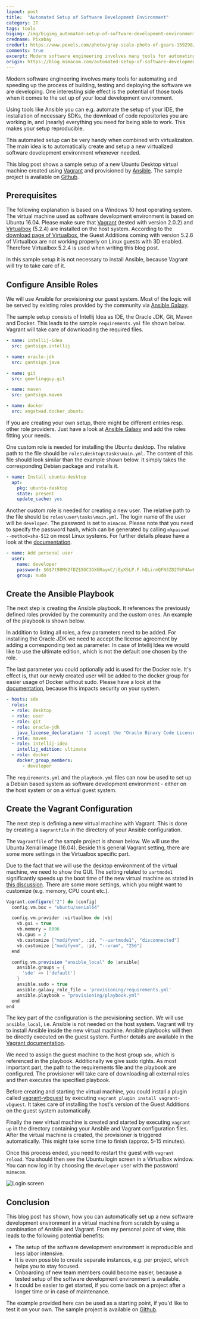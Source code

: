 ```yaml
---
layout: post
title:  "Automated Setup of Software Development Environment"
category: IT
tags: tools
bigimg: /img/bigimg_automated-setup-of-software-development-environment.jpg
credname: Pixabay
credurl: https://www.pexels.com/photo/gray-scale-photo-of-gears-159298/
comments: true
excerpt: Modern software engineering involves many tools for automating and speeding up the process of building, testing and deploying the software we are developing. One interesting side effect is the potential of those tools when it comes to the set up of your local development environment.
origin: https://blog.mimacom.com/automated-setup-of-software-development-environment/
---
```


Modern software engineering involves many tools for automating and speeding up the process of building, testing and deploying the software we are developing.
One interesting side effect is the potential of those tools when it comes to the set up of your local development environment.

Using tools like Ansible you can e.g. automate the setup of your IDE, the installation of necessary SDKs, the download of code repositories you are working in, and (nearly) everything you need for being able to work. This makes your setup reproducible.

This automated setup can be very handy when combined with virtualization.
The main idea is to automatically create and setup a new virtualized software development environment whenever needed.

This blog post shows a sample setup of a new Ubuntu Desktop virtual machine created using [Vagrant](https://www.vagrantup.com/) and provisioned by [Ansible](https://www.ansible.com/).
The sample project is available on [Github](https://github.com/baitando/devenv-setup-sample).

## Prerequisites

The following explanation is based on a Windows 10 host operating system. The virtual machine used as software development environment is based on Ubuntu 16.04.
Please make sure that [Vagrant](https://www.vagrantup.com/intro/getting-started/install.html) (tested with version 2.0.2) and [Virtualbox](https://www.virtualbox.org/manual/ch02.html) (5.2.4) are installed on the host system.
According to the [download page of Virtualbox](https://www.virtualbox.org/wiki/Downloads), the Guest Additions coming with version 5.2.6 of Virtualbox are not working properly on Linux guests with 3D enabled.
Therefore Virtualbox 5.2.4 is used when writing this blog post.

In this sample setup it is not necessary to install Ansible, because Vagrant will try to take care of it. 

## Configure Ansible Roles
We will use Ansible for provisioning our guest system.
Most of the logic will be served by existing roles provided by the community via [Ansible Galaxy](https://galaxy.ansible.com/).

The sample setup consists of Intellij Idea as IDE, the Oracle JDK, Git, Maven and Docker.
This leads to the sample `requirements.yml` file shown below.
Vagrant will take care of downloading the required files. 

```yaml
- name: intellij-idea
  src: gantsign.intellij

- name: oracle-jdk
  src: gantsign.java

- name: git
  src: geerlingguy.git

- name: maven
  src: gantsign.maven

- name: docker
  src: angstwad.docker_ubuntu
```

If you are creating your own setup, there might be different entries resp. other role providers.
Just have a look at [Ansible Galaxy](https://galaxy.ansible.com/) and add the roles fitting your needs.

One custom role is needed for installing the Ubuntu desktop.
The relative path to the file should be `roles\desktop\tasks\main.yml`.
The content of this file should look similar than the example shown below.
It simply takes the corresponding Debian package and installs it. 

```yaml
- name: Install ubuntu-desktop
  apt:
    pkg: ubuntu-desktop
    state: present
    update_cache: yes
```

Another custom role is needed for creating a new user.
The relative path to the file should be `roles\user\tasks\main.yml`.
The login name of the user will be `developer`.
The password is set to `mimacom`.
Please note that you need to specify the password hash, which can be generated by calling `mkpasswd --method=sha-512` on most Linux systems.
For further details please have a look at the [documentation](http://docs.ansible.com/ansible/latest/faq.html#how-do-i-generate-crypted-passwords-for-the-user-module).

```yaml
- name: Add personal user
  user:
    name: developer
    password: $6$7t98MX2fDZ$9GC3GX6RaymC/jEyK5LP.F.hQLirmQFN3Z82T6P4AwEGKueBNlJnB3wMxWaiXpiS95UQlz6sBBoe4W9ZwKK3A1
    group: sudo
```

## Create the Ansible Playbook
The next step is creating the Ansible playbook.
It references the previously defined roles provided by the community and the custom ones.
An example of the playbook is shown below.

In addition to listing all roles, a few parameters need to be added.
For installing the Oracle JDK we need to accept the license agreement by adding a corresponding text as parameter.
In case of Intellij Idea we would like to use the ultimate edition, which is not the default one chosen by the role.

The last parameter you could optionally add is used for the Docker role.
It's effect is, that our newly created user will be added to the docker group for easier usage of Docker without sudo.
Please have a look at the [documentation](https://docs.docker.com/install/linux/linux-postinstall/), because this impacts security on your system.  

```yaml
- hosts: sde
  roles:
  - role: desktop
  - role: user
  - role: git
  - role: oracle-jdk
    java_license_declaration: 'I accept the "Oracle Binary Code License Agreement for the Java SE Platform Products and JavaFX" under the terms at http://www.oracle.com/technetwork/java/javase/terms/license/index.html'
  - role: maven
  - role: intellij-idea
    intellij_edition: ultimate
  - role: docker
    docker_group_members:
      - developer
```

The `requirements.yml` and the `playbook.yml` files can now be used to set up a Debian based system as software development environment - either on the host system or on a virtual guest system.

## Create the Vagrant Configuration

The next step is defining a new virtual machine with Vagrant.
This is done by creating a `Vagrantfile` in the directory of your Ansible configuration.

The `Vagrantfile` of the sample project is shown below.
We will use the Ubuntu Xenial image (16.04).
Beside this general Vagrant setting, there are some more settings in the Virtualbox specific part.

Due to the fact that we will use the desktop environment of the virtual machine, we need to show the GUI.
The setting related to `uartmode1` significantly speeds up the boot time of the new virtual machine as stated in [this discussion](https://askubuntu.com/questions/897701/official-ubuntu-16-04-vagrant-cloud-image-boots-very-slowly).
There are some more settings, which you might want to customize (e.g. memory, CPU count etc.).

```groovy
Vagrant.configure("2") do |config|
  config.vm.box = "ubuntu/xenial64"

  config.vm.provider :virtualbox do |vb|
    vb.gui = true
	vb.memory = 8096
	vb.cpus = 2
	vb.customize ["modifyvm", :id, "--uartmode1", "disconnected"]
	vb.customize ["modifyvm", :id, "--vram", "256"]
  end

  config.vm.provision "ansible_local" do |ansible|
    ansible.groups = {
      'sde' => ['default']
    }
	ansible.sudo = true
	ansible.galaxy_role_file = 'provisioning/requirements.yml'
    ansible.playbook = "provisioning/playbook.yml"
  end    
end
```

The key part of the configuration is the provisioning section.
We will use `ansible_local`, i.e. Ansible is not needed on the host system.
Vagrant will try to install Ansible inside the new virtual machine. Ansible playbooks will then be directly executed on the guest system.
Further details are available in the [Vagrant documentation](https://www.vagrantup.com/docs/provisioning/ansible_local.html).

We need to assign the guest machine to the host group `sde`, which is referenced in the playbook. Additionally we give sudo rights.
As most important part, the path to the requirements file and the playbook are configured.
The provisioner will take care of downloading all external roles and then executes the specified playbook.

Before creating and starting the virtual machine, you could install a plugin called [vagrant-vbguest](https://github.com/dotless-de/vagrant-vbguest) by executing `vagrant plugin install vagrant-vbguest`. It takes care of installing the host's version of the Guest Additions on the guest system automatically.

Finally the new virtual machine is created and started by executing `vagrant up` in the directory containing your Ansbile and Vagrant configuration files.
After the virtual machine is created, the provisioner is triggered automatically.
This might take some time to finish (approx. 5-15 minutes).

Once this process ended, you need to restart the guest with `vagrant reload`.
You should then see the Ubuntu login screen in a Virtualbox window.
You can now log in by choosing the `developer` user with the password `mimacom`.

![Login screen](/img/devenv_login_screen.png)

## Conclusion
This blog post has shown, how you can automatically set up a new software development environment in a virtual machine from scratch by using a combination of Ansbile and Vagrant. From my personal point of view, this leads to the following potential benefits:

- The setup of the software development environment is reproducible and less labor intensive. 
- It is even possible to create separate instances, e.g. per project, which helps you to stay focused.
- Onboarding of new team members could become easier, because a tested setup of the software development environment is available.
- It could be easier to get started, if you come back on a project after a longer time or in case of maintenance. 

The example provided here can be used as a starting point, if you'd like to test it on your own.
The sample project is available on [Github](https://github.com/baitando/devenv-setup-sample).